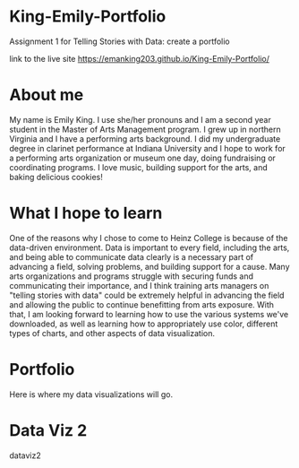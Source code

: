# King-Emily-Portfolio
Assignment 1 for Telling Stories with Data: create a portfolio

link to the live site https://emanking203.github.io/King-Emily-Portfolio/

# About me
My name is Emily King. I use she/her pronouns and I am a second year student in the Master of Arts Management program. I grew up in northern Virginia and I have a performing arts background. I did my undergraduate degree in clarinet performance at Indiana University and I hope to work for a performing arts organization or museum one day, doing fundraising or coordinating programs. I love music, building support for the arts, and baking delicious cookies!

# What I hope to learn
One of the reasons why I chose to come to Heinz College is because of the data-driven environment. Data is important to every field, including the arts, and being able to communicate data clearly is a necessary part of advancing a field, solving problems, and building support for a cause. Many arts organizations and programs struggle with securing funds and communicating their importance, and I think training arts managers on "telling stories with data" could be extremely helpful in advancing the field and allowing the public to continue benefitting from arts exposure. With that, I am looking forward to learning how to use the various systems we've downloaded, as well as learning how to appropriately use color, different types of charts, and other aspects of data visualization.

# Portfolio
Here is where my data visualizations will go.

# Data Viz 2

dataviz2
